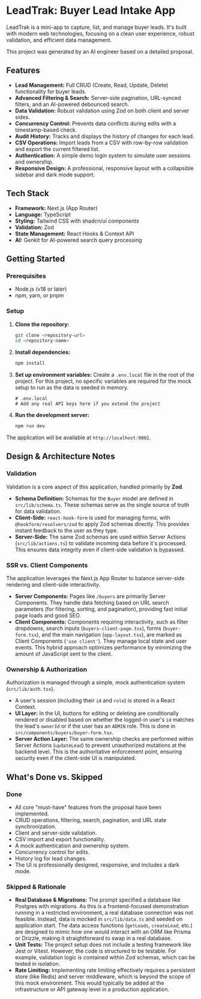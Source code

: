 # LeadTrak: Buyer Lead Intake App

LeadTrak is a mini-app to capture, list, and manage buyer leads. It's built with modern web technologies, focusing on a clean user experience, robust validation, and efficient data management.

This project was generated by an AI engineer based on a detailed proposal.

## Features

- **Lead Management:** Full CRUD (Create, Read, Update, Delete) functionality for buyer leads.
- **Advanced Filtering & Search:** Server-side pagination, URL-synced filters, and an AI-powered debounced search.
- **Data Validation:** Robust validation using Zod on both client and server sides.
- **Concurrency Control:** Prevents data conflicts during edits with a timestamp-based check.
- **Audit History:** Tracks and displays the history of changes for each lead.
- **CSV Operations:** Import leads from a CSV with row-by-row validation and export the current filtered list.
- **Authentication:** A simple demo login system to simulate user sessions and ownership.
- **Responsive Design:** A professional, responsive layout with a collapsible sidebar and dark mode support.

## Tech Stack

- **Framework:** Next.js (App Router)
- **Language:** TypeScript
- **Styling:** Tailwind CSS with shadcn/ui components
- **Validation:** Zod
- **State Management:** React Hooks & Context API
- **AI:** Genkit for AI-powered search query processing

## Getting Started

### Prerequisites

- Node.js (v18 or later)
- npm, yarn, or pnpm

### Setup

1.  **Clone the repository:**
    ```bash
    git clone <repository-url>
    cd <repository-name>
    ```

2.  **Install dependencies:**
    ```bash
    npm install
    ```

3.  **Set up environment variables:**
    Create a `.env.local` file in the root of the project. For this project, no specific variables are required for the mock setup to run as the data is seeded in memory.

    ```
    # .env.local
    # Add any real API keys here if you extend the project
    ```

4.  **Run the development server:**
    ```bash
    npm run dev
    ```

The application will be available at `http://localhost:9002`.

## Design & Architecture Notes

### Validation

Validation is a core aspect of this application, handled primarily by **Zod**.

-   **Schema Definition:** Schemas for the `Buyer` model are defined in `src/lib/schema.ts`. These schemas serve as the single source of truth for data validation.
-   **Client-Side:** `react-hook-form` is used for managing forms, with `@hookform/resolvers/zod` to apply Zod schemas directly. This provides instant feedback to the user as they type.
-   **Server-Side:** The same Zod schemas are used within Server Actions (`src/lib/actions.ts`) to validate incoming data before it's processed. This ensures data integrity even if client-side validation is bypassed.

### SSR vs. Client Components

The application leverages the Next.js App Router to balance server-side rendering and client-side interactivity.

-   **Server Components:** Pages like `/buyers` are primarily Server Components. They handle data fetching based on URL search parameters (for filtering, sorting, and pagination), providing fast initial page loads and good SEO.
-   **Client Components:** Components requiring interactivity, such as filter dropdowns, search inputs (`buyers-client-page.tsx`), forms (`buyer-form.tsx`), and the main navigation (`app-layout.tsx`), are marked as Client Components (`'use client'`). They manage local state and user events. This hybrid approach optimizes performance by minimizing the amount of JavaScript sent to the client.

### Ownership & Authorization

Authorization is managed through a simple, mock authentication system (`src/lib/auth.tsx`).

-   A user's session (including their `id` and `role`) is stored in a React Context.
-   **UI Layer:** In the UI, buttons for editing or deleting are conditionally rendered or disabled based on whether the logged-in user's `id` matches the lead's `ownerId` or if the user has an `ADMIN` role. This is done in `src/components/buyers/buyer-form.tsx`.
-   **Server Action Layer:** The same ownership checks are performed within Server Actions (`updateLead`) to prevent unauthorized mutations at the backend level. This is the authoritative enforcement point, ensuring security even if the client-side UI is manipulated.

## What's Done vs. Skipped

### Done

-   All core "must-have" features from the proposal have been implemented.
-   CRUD operations, filtering, search, pagination, and URL state synchronization.
-   Client and server-side validation.
-   CSV import and export functionality.
-   A mock authentication and ownership system.
-   Concurrency control for edits.
-   History log for lead changes.
-   The UI is professionally designed, responsive, and includes a dark mode.

### Skipped & Rationale

-   **Real Database & Migrations:** The prompt specified a database like Postgres with migrations. As this is a frontend-focused demonstration running in a restricted environment, a real database connection was not feasible. Instead, data is mocked in `src/lib/data.ts` and seeded on application start. The data access functions (`getLeads`, `createLead`, etc.) are designed to mimic how one would interact with an ORM like Prisma or Drizzle, making it straightforward to swap in a real database.
-   **Unit Tests:** The project setup does not include a testing framework like Jest or Vitest. However, the code is structured to be testable. For example, validation logic is contained within Zod schemas, which can be tested in isolation.
-   **Rate Limiting:** Implementing rate limiting effectively requires a persistent store (like Redis) and server middleware, which is beyond the scope of this mock environment. This would typically be added at the infrastructure or API gateway level in a production application.